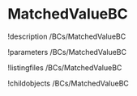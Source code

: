 <!-- MOOSE Documentation Stub: Remove this when content is added. -->

# MatchedValueBC
!description /BCs/MatchedValueBC

!parameters /BCs/MatchedValueBC

!listingfiles /BCs/MatchedValueBC

!childobjects /BCs/MatchedValueBC
